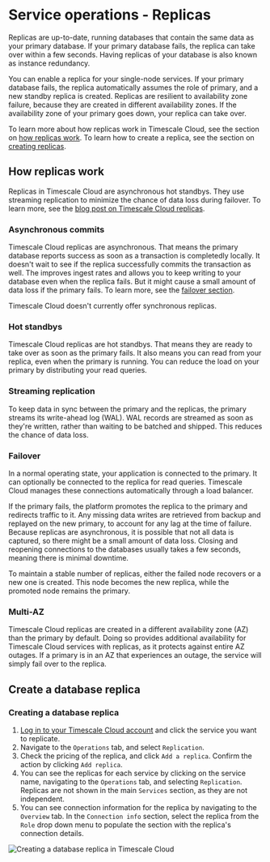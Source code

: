 # Service operations - Replicas
Replicas are up-to-date, running databases that contain the same data as your
primary database. If your primary database fails, the replica can take over
within a few seconds. Having replicas of your database is also known as instance
redundancy.

You can enable a replica for your single-node services. If your primary database
fails, the replica automatically assumes the role of primary, and a new standby
replica is created. Replicas are resilient to availability zone failure, because
they are created in different availability zones. If the availability zone of
your primary goes down, your replica can take over.

To learn more about how replicas work in Timescale Cloud, see the section on
[how replicas work](#how-replicas-work).
To learn how to create a replica, see the section on
[creating replicas](#create-a-database-replica).

## How replicas work
Replicas in Timescale Cloud are asynchronous hot standbys. They use streaming
replication to minimize the chance of data loss during failover. To learn more,
see the [blog post on Timescale Cloud replicas][replicas-blog].

### Asynchronous commits
Timescale Cloud replicas are asynchronous. That means the primary database
reports success as soon as a transaction is completedly locally. It doesn't wait
to see if the replica successfully commits the transaction as well. The improves
ingest rates and allows you to keep writing to your database even when the
replica fails. But it might cause a small amount of data loss if the primary
fails. To learn more, see the [failover section](#failover).

Timescale Cloud doesn't currently offer synchronous replicas.

### Hot standbys
Timescale Cloud replicas are hot standbys. That means they are ready to take
over as soon as the primary fails. It also means you can read from your replica,
even when the primary is running. You can reduce the load on your primary by
distributing your read queries.

### Streaming replication
To keep data in sync between the primary and the replicas, the primary streams
its write-ahead log (WAL). WAL records are streamed as soon as they're written,
rather than waiting to be batched and shipped. This reduces the chance of data
loss. 

### Failover
In a normal operating state, your application is connected to the primary. It
can optionally be connected to the replica for read queries. Timescale Cloud
manages these connections automatically through a load balancer.

If the primary fails, the platform promotes the replica to the primary and
redirects traffic to it. Any missing data writes are retrieved from backup and
replayed on the new primary, to account for any lag at the time of failure.
Because replicas are asynchronous, it is possible that not all data is captured,
so there might be a small amount of data loss. Closing and reopening connections
to the databases usually takes a few seconds, meaning there is minimal downtime.

To maintain a stable number of replicas, either the failed node recovers or a
new one is created. This node becomes the new replica, while the promoted node
remains the primary.

### Multi-AZ
Timescale Cloud replicas are created in a different availability zone (AZ) than 
the primary by default. Doing so provides additional availability for Timescale 
Cloud services with replicas, as it protects against entire AZ outages. If a 
primary is in an AZ that experiences an outage, the service will simply fail 
over to the replica.

## Create a database replica

<procedure>

### Creating a database replica
1.  [Log in to your Timescale Cloud account][cloud-login] and click
		the service you want to replicate.
1.  Navigate to the `Operations` tab, and select `Replication`.
1.  Check the pricing of the replica, and click `Add a replica`. Confirm the
    action by clicking `Add replica`.
1.  You can see the replicas for each service by clicking on the service name,
    navigating to the `Operations` tab, and selecting `Replication`. Replicas
    are not shown in the main `Services` section, as they are not independent.
1.  You can see connection information for the replica by navigating to the
    `Overview` tab. In the `Connection info` section, select the replica from
    the `Role` drop down menu to populate the section with the replica's
    connection details.

<img class="main-content__illustration" src="https://s3.amazonaws.com/assets.timescale.com/docs/images/tsc-replication-add.png" alt="Creating a database replica in Timescale Cloud"/>

</procedure>


[cloud-login]: https://console.cloud.timescale.com
[replicas-blog]: https://www.timescale.com/blog/high-availability-for-your-production-environments-introducing-database-replication-in-timescale-cloud/
